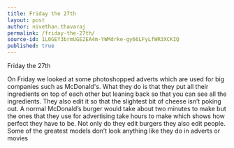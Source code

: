 ```yaml
---
title: Friday the 27th
layout: post
author: nivethan.thavaraj
permalink: /friday-the-27th/
source-id: 1L0GEY3brmUGE2EA4m-YWMdrke-gy66LFyLfWR3XCKIQ
published: true
---
```

Friday the 27th

On Friday we looked at some photoshopped adverts which are used for big companies such as McDonald's. What they do is that they put all their ingredients on top of each other but leaning back so that you can see all the ingredients. They also edit it so that the slightest bit of cheese isn’t poking out. A normal McDonald’s burger would take about two minutes to make but the ones that they use for advertising take hours to make which shows how perfect they have to be. Not only do they edit burgers they also edit people. Some of the greatest models don’t look anything like they do in adverts or movies

